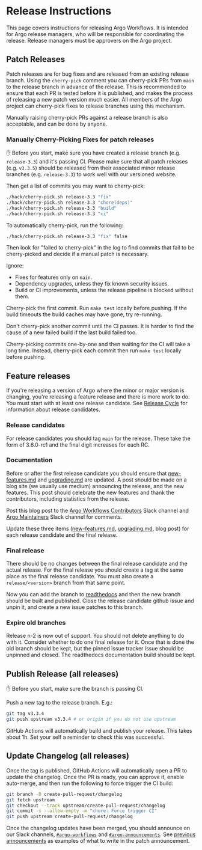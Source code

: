 # Release Instructions

This page covers instructions for releasing Argo Workflows.
It is intended for Argo release managers, who will be responsible for coordinating the release.
Release managers must be approvers on the Argo project.

## Patch Releases

Patch releases are for bug fixes and are released from an existing release branch.
Using the `cherry-pick` comment you can cherry-pick PRs from `main` to the release branch in advance of the release.
This is recommended to ensure that each PR is tested before it is published, and makes the process of releasing a new patch version much easier.
All members of the Argo project can cherry-pick fixes to release branches using this mechanism.

Manually raising cherry-pick PRs against a release branch is also acceptable, and can be done by anyone.

### Manually Cherry-Picking Fixes for patch releases

✋ Before you start, make sure you have created a release branch (e.g. `release-3.3`) and it's passing CI.
Please make sure that all patch releases (e.g. `v3.3.5`) should be released from their associated minor release branches (e.g. `release-3.3`) to work well with our versioned website.

Then get a list of commits you may want to cherry-pick:

```bash
./hack/cherry-pick.sh release-3.3 "fix"
./hack/cherry-pick.sh release-3.3 "chore(deps)"
./hack/cherry-pick.sh release-3.3 "build"
./hack/cherry-pick.sh release-3.3 "ci"
```

To automatically cherry-pick, run the following:

```bash
./hack/cherry-pick.sh release-3.3 "fix" false
```

Then look for "failed to cherry-pick" in the log to find commits that fail to be cherry-picked and decide if a manual patch is necessary.

Ignore:

* Fixes for features only on `main`.
* Dependency upgrades, unless they fix known security issues.
* Build or CI improvements, unless the release pipeline is blocked without them.

Cherry-pick the first commit.
Run `make test` locally before pushing.
If the build timeouts the build caches may have gone, try re-running.

Don't cherry-pick another commit until the CI passes.
It is harder to find the cause of a new failed build if the last build failed too.

Cherry-picking commits one-by-one and then waiting for the CI will take a long time.
Instead, cherry-pick each commit then run `make test` locally before pushing.

## Feature releases

If you're releasing a version of Argo where the minor or major version is changing, you're releasing a feature release and there is more work to do.
You must start with at least one release candidate.
See [Release Cycle](releases.md#release-cycle) for information about release candidates.

### Release candidates

For release candidates you should tag `main` for the release.
These take the form of 3.6.0-rc1 and the final digit increases for each RC.

### Documentation

Before or after the first release candidate you should ensure that [new-features.md](new-features.md) and [upgrading.md](upgrading.md) are updated.
A post should be made on a blog site (we usually use medium) announcing the release, and the new features.
This post should celebrate the new features and thank the contributors, including statistics from the release.

Post this blog post to the [Argo Workflows Contributors](https://cloud-native.slack.com/archives/C0510EUH90V) Slack channel and [Argo Maintainers](https://cloud-native.slack.com/archives/C022F03E6BD) Slack channel for comments.

Update these three items ([new-features.md](new-features.md), [upgrading.md](upgrading.md), blog post) for each release candidate and the final release.

### Final release

There should be no changes between the final release candidate and the actual release.
For the final release you should create a tag at the same place as the final release candidate.
You must also create a `release/<version>` branch from that same point.

Now you can add the branch to [readthedocs](https://app.readthedocs.org/projects/argo-workflows/) and then the new branch should be built and published.
Close the release candidate github issue and unpin it, and create a new issue patches to this branch.

### Expire old branches

Release n-2 is now out of support.
You should not delete anything to do with it.
Consider whether to do one final release for it.
Once that is done the old branch should be kept, but the pinned issue tracker issue should be unpinned and closed.
The readthedocs documentation build should be kept.

## Publish Release (all releases)

✋ Before you start, make sure the branch is passing CI.

Push a new tag to the release branch.
E.g.:

```bash
git tag v3.3.4
git push upstream v3.3.4 # or origin if you do not use upstream
```

GitHub Actions will automatically build and publish your release.
This takes about 1h.
Set your self a reminder to check this was successful.

## Update Changelog (all releases)

Once the tag is published, GitHub Actions will automatically open a PR to update the changelog.
Once the PR is ready, you can approve it, enable auto-merge, and then run the following to force trigger the CI build:

```bash
git branch -D create-pull-request/changelog
git fetch upstream
git checkout --track upstream/create-pull-request/changelog
git commit -s --allow-empty -m "chore: Force trigger CI"
git push upstream create-pull-request/changelog
```

Once the changelog updates have been merged, you should announce on our Slack channels, [`#argo-workflows`](https://cloud-native.slack.com/archives/C01QW9QSSSK) and [`#argo-announcements`](https://cloud-native.slack.com/archives/C02165G1L48).
See [previous](https://cloud-native.slack.com/archives/C02165G1L48/p1701112932434469) [announcements](https://cloud-native.slack.com/archives/C01QW9QSSSK/p1701112957127489) as examples of what to write in the patch announcement.
